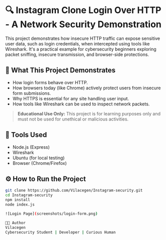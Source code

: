 # 🔍 Instagram Clone Login Over HTTP - A Network Security Demonstration

This project demonstrates how insecure HTTP traffic can expose sensitive user data, such as login credentials, when intercepted using tools like Wireshark. It's a practical example for cybersecurity beginners exploring packet sniffing, insecure transmission, and browser-side protections.

## 🚧 What This Project Demonstrates
- How login forms behave over HTTP.
- How browsers today (like Chrome) actively protect users from insecure form submissions.
- Why HTTPS is essential for any site handling user input.
- How tools like Wireshark can be used to inspect network packets.

> **Educational Use Only:** This project is for learning purposes only and must not be used for unethical or malicious activities.

## 🧪 Tools Used
- Node.js (Express)
- Wireshark
- Ubuntu (for local testing)
- Browser (Chrome/Firefox)

## ⚙️ How to Run the Project

```bash
git clone https://github.com/Vilacegen/Instagram-security.git
cd Instagram-security
npm install
node index.js

![Login Page](screenshots/login-form.png)

👨‍💻 Author
Vilacegen
Cybersecurity Student | Developer | Curious Human
